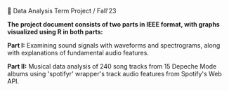 🎵 Data Analysis Term Project / Fall'23

**The project document consists of two parts in IEEE format, with graphs visualized using R in both parts:**

**Part I:** Examining sound signals with waveforms and spectrograms, along with explanations of fundamental audio features.

**Part II:** Musical data analysis of 240 song tracks from 15 Depeche Mode albums using 'spotifyr' wrapper's track audio features from Spotify's Web API.

